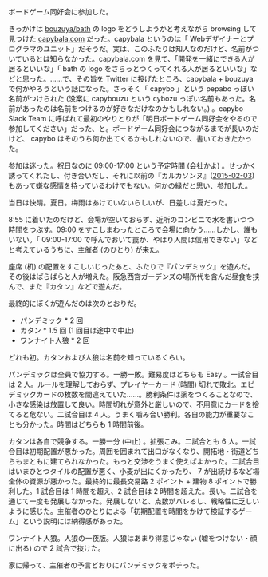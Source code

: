 ボードゲーム同好会に参加した。

きっかけは [bouzuya/bath][] の logo をどうしようかと考えながら browsing して見つけた [capybala.com](http://capybala.com/) だった。capybala というのは「 Webデザイナーとプログラマのユニット」だそうだ。実は、このふたりは知人なのだけど、名前がついているとは知らなかった。capybala.com を見て、「開発を一緒にできる人が居るといいな」「 bath の logo をさらっとつくってくれる人が居るといいな」などと思った。……で、その旨を Twitter に投げたところ、capybala + bouzuya で何かやろうという話になった。さっそく「 capybo 」という pepabo っぽい名前がつけられた (没案に capybouzu という cybozu っぽい名前もあった。名前があったのは名前をつけるのが好きなだけなのかもしれない。) 。capybo Slack Team に呼ばれて最初のやりとりが「明日ボードゲーム同好会をやるので参加してください」だった、と。ボードゲーム同好会につながるまでが長いのだけど、 capybo はそのうち何か出てくるかもしれないので、書いておきたかった。

参加は迷った。祝日なのに 09:00-17:00 という予定時間 (会社かよ) 。せっかく誘ってくれたし、付き合いだし、それに以前の『カルカソンヌ』([2015-02-03][]) もあって嫌な感情を持っているわけでもない。何かの縁だと思い、参加した。

当日は快晴。夏日。梅雨はあけていないらしいが、日差しは夏だった。

8:55 に着いたのだけど、会場が空いておらず、近所のコンビニで水を書いつつ時間をつぶす。09:00 をすこしまわったところで会場に向かう……しかし、誰もいない。「 09:00-17:00 で呼んでおいて罠か、やはり人間は信用できない」などと考えているうちに、主催者 (のひとり) が来た。

座席 (机) の配置をすこしいじったあと、ふたりで『パンデミック』を遊んだ。その後はぱらぱらと人が増えた。阪急西宮ガーデンズの場所代を含んだ昼食を挟んで、また『カタン』などで遊んだ。

最終的にぼくが遊んだのは次のとおりだ。

- パンデミック * 2 回
- カタン * 1.5 回 (1 回目は途中で中止)
- ワンナイト人狼 * 2 回

どれも初。カタンおよび人狼は名前を知っているくらい。

パンデミックは全員で協力する。一勝一敗。難易度はどちらも Easy 。一試合目は 2 人。ルールを理解しておらず、プレイヤーカード (時間) 切れで敗北。エピデミックカードの枚数を間違えていた……。勝利条件は薬をつくることなので、小さな感染は放置して良い。時間切れが意外と厳しいので、不用意にカードを捨てると危ない。二試合目は 4 人。うまく噛み合い勝利。各自の能力が重要なことも分かった。時間はどちらも 1 時間前後。

カタンは各自で競争する。一勝一分 (中止) 。拡張こみ。二試合とも 6 人。一試合目は初期配置が悪かった。周囲を囲まれて出口がなくなり、開拓地・街道どちらもまともに建てられなかった。もっと交渉をうまく使えばよかった。二試合目はいまひとつタイルの配置が悪く、小麦が出にくかったり、 7 が出続けるなど場全体の資源が悪かった。最終的に最長交易路 2 ポイント + 建物 8 ポイントで勝利した。1 試合目は 1 時間を超え、2 試合目は 2 時間を超えた。長い。二試合を通じて一度も発展しなかった。発展しないと、点数がバレるし、戦略性に乏しいように感じた。主催者のひとりによる「初期配置を時間をかけて検証するゲーム」という説明には納得感があった。

ワンナイト人狼。人狼の一夜版。人狼はあまり得意じゃない (嘘をつけない・顔に出る) ので 2 試合で抜けた。

家に帰って、主催者の予言どおりにパンデミックをポチった。

[2015-02-03]: https://blog.bouzuya.net/2015/02/03/
[bouzuya/bath]: https://github.com/bouzuya/bath
